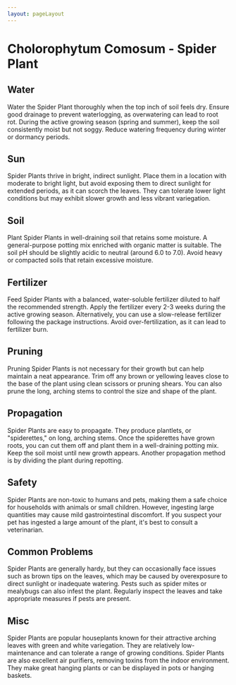 ```yaml
---
layout: pageLayout
---
```


# Cholorophytum Comosum - Spider Plant

## Water

Water the Spider Plant thoroughly when the top inch of soil feels dry. Ensure good drainage to prevent waterlogging, as overwatering can lead to root rot. During the active growing season (spring and summer), keep the soil consistently moist but not soggy. Reduce watering frequency during winter or dormancy periods.

## Sun

Spider Plants thrive in bright, indirect sunlight. Place them in a location with moderate to bright light, but avoid exposing them to direct sunlight for extended periods, as it can scorch the leaves. They can tolerate lower light conditions but may exhibit slower growth and less vibrant variegation.

## Soil

Plant Spider Plants in well-draining soil that retains some moisture. A general-purpose potting mix enriched with organic matter is suitable. The soil pH should be slightly acidic to neutral (around 6.0 to 7.0). Avoid heavy or compacted soils that retain excessive moisture.

## Fertilizer

Feed Spider Plants with a balanced, water-soluble fertilizer diluted to half the recommended strength. Apply the fertilizer every 2-3 weeks during the active growing season. Alternatively, you can use a slow-release fertilizer following the package instructions. Avoid over-fertilization, as it can lead to fertilizer burn.

## Pruning

Pruning Spider Plants is not necessary for their growth but can help maintain a neat appearance. Trim off any brown or yellowing leaves close to the base of the plant using clean scissors or pruning shears. You can also prune the long, arching stems to control the size and shape of the plant.

## Propagation

Spider Plants are easy to propagate. They produce plantlets, or "spiderettes," on long, arching stems. Once the spiderettes have grown roots, you can cut them off and plant them in a well-draining potting mix. Keep the soil moist until new growth appears. Another propagation method is by dividing the plant during repotting.

## Safety

Spider Plants are non-toxic to humans and pets, making them a safe choice for households with animals or small children. However, ingesting large quantities may cause mild gastrointestinal discomfort. If you suspect your pet has ingested a large amount of the plant, it's best to consult a veterinarian.

## Common Problems

Spider Plants are generally hardy, but they can occasionally face issues such as brown tips on the leaves, which may be caused by overexposure to direct sunlight or inadequate watering. Pests such as spider mites or mealybugs can also infest the plant. Regularly inspect the leaves and take appropriate measures if pests are present.

## Misc

Spider Plants are popular houseplants known for their attractive arching leaves with green and white variegation. They are relatively low-maintenance and can tolerate a range of growing conditions. Spider Plants are also excellent air purifiers, removing toxins from the indoor environment. They make great hanging plants or can be displayed in pots or hanging baskets.
